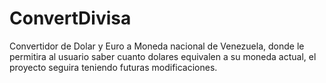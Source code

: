 # ConvertDivisa
Convertidor de Dolar y Euro a Moneda nacional de Venezuela, donde le permitira al usuario saber cuanto dolares equivalen
a su moneda actual, el proyecto seguira teniendo futuras modificaciones.

